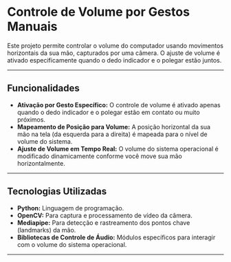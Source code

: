 # Controle de Volume por Gestos Manuais

Este projeto permite controlar o volume do computador usando movimentos horizontais da sua mão, capturados por uma câmera. O ajuste de volume é ativado especificamente quando o dedo indicador e o polegar estão juntos.

---

## Funcionalidades

* **Ativação por Gesto Específico:** O controle de volume é ativado apenas quando o dedo indicador e o polegar estão em contato ou muito próximos.
* **Mapeamento de Posição para Volume:** A posição horizontal da sua mão na tela (da esquerda para a direita) é mapeada para o nível de volume do sistema.
* **Ajuste de Volume em Tempo Real:** O volume do sistema operacional é modificado dinamicamente conforme você move sua mão horizontalmente.

---

## Tecnologias Utilizadas

* **Python:** Linguagem de programação.
* **OpenCV:** Para captura e processamento de vídeo da câmera.
* **Mediapipe:** Para detecção e rastreamento dos pontos chave (landmarks) da mão.
* **Bibliotecas de Controle de Áudio:** Módulos específicos para interagir com o volume do sistema operacional.

---
